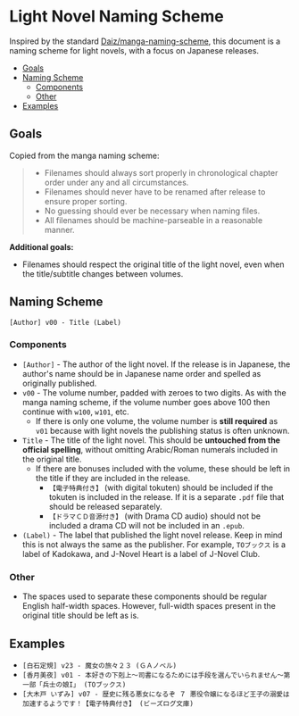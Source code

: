 # Light Novel Naming Scheme <!-- omit from toc -->

Inspired by the standard
[Daiz/manga-naming-scheme](https://github.com/Daiz/manga-naming-scheme), this
document is a naming scheme for light novels, with a focus on Japanese releases.

- [Goals](#goals)
- [Naming Scheme](#naming-scheme)
  - [Components](#components)
  - [Other](#other)
- [Examples](#examples)

## Goals

Copied from the manga naming scheme:

> - Filenames should always sort properly in chronological chapter order under
>   any and all circumstances.
> - Filenames should never have to be renamed after release to ensure proper
>   sorting.
> - No guessing should ever be necessary when naming files.
> - All filenames should be machine-parseable in a reasonable manner.

**Additional goals:**

- Filenames should respect the original title of the light novel, even when the
  title/subtitle changes between volumes.

## Naming Scheme

```
[Author] v00 - Title (Label)
```

### Components

- `[Author]` - The author of the light novel. If the release is in Japanese, the
  author's name should be in Japanese name order and spelled as originally
  published.
- `v00` - The volume number, padded with zeroes to two digits. As with the manga
  naming scheme, if the volume number goes above 100 then continue with `w100`,
  `w101`, etc.
  - If there is only one volume, the volume number is **still required** as
    `v01` because with light novels the publishing status is often unknown.
- `Title` - The title of the light novel. This should be **untouched from the
  official spelling**, without omitting Arabic/Roman numerals included in the
  original title.
  - If there are bonuses included with the volume, these should be left in the
    title if they are included in the release.
    - `【電子特典付き】` (with digital tokuten) should be included if the
      tokuten is included in the release. If it is a separate `.pdf` file that
      should be released separately.
    - `【ドラマＣＤ音源付き】` (with Drama CD audio) should not be included a
      drama CD will not be included in an `.epub`.
- `(Label)` - The label that published the light novel release. Keep in mind
  this is not always the same as the publisher. For example, `TOブックス` is a
  label of Kadokawa, and J-Novel Heart is a label of J-Novel Club.

### Other

- The spaces used to separate these components should be regular English
  half-width spaces. However, full-width spaces present in the original title
  should be left as is.

## Examples

- `[白石定規] v23 - 魔女の旅々２３ (ＧＡノベル)`
- `[香月美夜] v01 - 本好きの下剋上～司書になるためには手段を選んでいられません～第一部「兵士の娘I」 (TOブックス)`
- `[大木戸 いずみ] v07 - 歴史に残る悪女になるぞ ７ 悪役令嬢になるほど王子の溺愛は加速するようです！【電子特典付き】 (ビーズログ文庫)`
